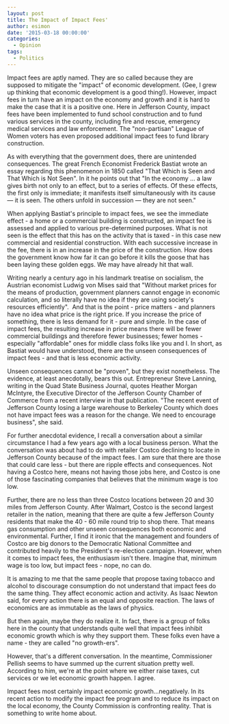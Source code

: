```yaml
---
layout: post
title: The Impact of Impact Fees'
author: esimon
date: '2015-03-18 00:00:00'
categories:
  - Opinion
tags:
  - Politics
---
```

Impact fees are aptly named. They are so called because they are supposed to mitigate the "impact" of economic development. (Gee, I grew up thinking that economic development is a good thing!). However, impact fees in turn have an impact on the economy and growth and it is hard to make the case that it is a positive one. Here in Jefferson County, impact fees have been implemented to fund school construction and to fund various services in the county, including fire and rescue, emergency medical services and law enforcement. The "non-partisan" League of Women voters has even proposed additional impact fees to fund library construction. 

As with everything that the government does, there are unintended consequences. The great French Economist Frederick Bastiat wrote an essay regarding this phenomenon in 1850 called "That Which is Seen and That Which is Not Seen". In it he points out that "In the economy … a law gives birth not only to an effect, but to a series of effects. Of these effects, the first only is immediate; it manifests itself simultaneously with its cause — it is seen. The others unfold in succession — they are not seen."

When applying Bastiat's principle to impact fees, we see the immediate effect - a home or a commercial building is constructed, an impact fee is assessed and applied to various pre-determined purposes. What is not seen is the effect that this has on the activity that is taxed - in this case new commercial and residential construction. With each successive increase in the fee, there is in an increase in the price of the construction. How does the government know how far it can go before it kills the goose that has been laying these golden eggs. We may have already hit that wall. 

Writing nearly a century ago in his landmark treatise on socialism, the Austrian economist Ludwig von Mises said that "Without market prices for the means of production, government planners cannot engage in economic calculation, and so literally have no idea if they are using society's resources efficiently".  And that is the point - price matters - and planners have no idea what price is the right price. If you increase the price of something, there is less demand for it - pure and simple. In the case of impact fees, the resulting increase in price means there will be fewer commercial buildings and therefore fewer businesses; fewer homes - especially "affordable" ones for middle class folks like you and I. In short, as Bastiat would have understood, there are the unseen consequences of impact fees - and that is less economic activity. 

Unseen consequences cannot be "proven", but they exist nonetheless. The evidence, at least anecdotally, bears this out. Entrepreneur Steve Lanning, writing in the Quad State Business Journal, quotes Heather Morgan McIntyre, the Executive Director of the Jefferson County Chamber of Commerce from a recent interview in that publication. "The recent event of Jefferson County losing a large warehouse to Berkeley County which does not have impact fees was a reason for the change. We need to encourage business", she said. 

For further anecdotal evidence, I recall a conversation about a similar circumstance I had a few years ago with a local business person. What the conversation was about had to do with retailer Costco declining to locate in Jefferson County because of the impact fees. I am sure that there are those that could care less - but there are ripple effects and consequences. Not having a Costco here, means not having those jobs here, and Costco is one of those fascinating companies that believes that the minimum wage is too low. 

Further, there are no less than three Costco locations between 20 and 30 miles from Jefferson County. After Walmart, Costco is the second largest retailer in the nation, meaning that there are quite a few Jefferson County residents that make the 40 - 60 mile round trip to shop there. That means gas consumption and other unseen consequences both economic and environmental. Further, I find it ironic that the management and founders of Costco are big donors to the Democratic National Committee and contributed heavily to the President's re-election campaign. However, when it comes to impact fees, the enthusiasm isn't there. Imagine that, minimum wage is too low, but impact fees - nope, no can do. 

It is amazing to me that the same people that propose taxing tobacco and alcohol to discourage consumption do not understand that impact fees do the same thing. They affect economic action and activity. As Isaac Newton said, for every action there is an equal and opposite reaction. The laws of economics are as immutable as the laws of physics. 

But then again, maybe they do realize it. In fact, there is a group of folks here in the county that understands quite well that impact fees inhibit economic growth which is why they support them. These folks even have a name - they are called "no growth-ers". 

However, that's a different conversation. In the meantime, Commissioner Pellish seems to have summed up the current situation pretty well. According to him, we're at the point where we either raise taxes, cut services or we let economic growth happen. I agree. 

Impact fees most certainly impact economic growth…negatively. In its recent action to modify the impact fee program and to reduce its impact on the local economy, the County Commission is confronting reality. That is something to write home about. 

